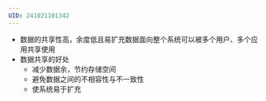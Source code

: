 ```yaml
---
UID: 241021101342
---
```

- 数据的共享性高，余度低且易扩充数据面向整个系统可以被多个用户、多个应用共享使用
- 数据共享的好处
	- 减少数据余，节约存储空间
	- 避免数据之间的不相容性与不一致性
	- 使系统易于扩充